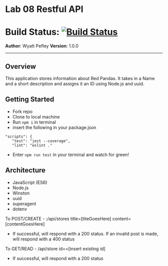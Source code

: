 # Lab 08 Restful API
# Build Status: [![Build Status](https://travis-ci.com/peffles/08-Restful-API.svg?branch=master)](https://travis-ci.com/peffles/08-Restful-API)
**Author**: Wyatt Pefley
**Version**: 1.0.0
___
## Overview
This application stores information about Red Pandas. It takes in a Name and a short description and assigns it an ID using Node.js and uuid.

## Getting Started
- Fork repo
- Clone to local machine
- Run ```npm i``` in terminal
- insert the following in your package.json
 ```
 "scripts": {
    "test": "jest --coverage",
    "lint": "eslint ."
```
- Enter ```npm run test``` in your terminal and watch for green!

## Architecture
- JavaScript (ES6)
- Node.js
- Winston
- uuid
- superagent
- dotenv

To POST/CREATE - :/api/stores title=[titeGoesHere] content=[contentGoesHere] 

- If successful, will respond with a 200 status. If an invalid post is made, will respond with a 400 status

To GET/READ - /api/store id==[insert existing id]

- If successful, will respond with a 200 status
